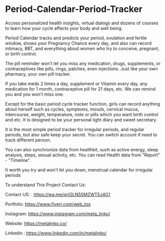 # Period-Calendar-Period-Tracker


Access personalized health insights, virtual dialogs and dozens of courses to learn how your cycle affects your body and well being.


Period Calendar tracks and predicts your period, ovulation and fertile window, shows your Pregnancy Chance every day, and also can record intimacy, BBT, and everything about women who try to conceive, pregnant, or birth control.


The pill reminder won't let you miss any medication, drugs, supplements, or contraceptives like pills, rings, patches, even injections. Just like your own pharmacy, your own pill tracker.


If you take meds 2 times a day, supplement or Vitamin every day, any medication for 1 month, contraceptive pill for 21 days, etc. We can remind you and you won't miss one.


Except for the basic period cycle tracker function, girls can record anything about herself such as cycles, symptoms, moods, cervical mucus, intercourse, weight, temperature, note or pills which you want birth control and etc. It is designed to be your personal light diary and sweet secretary.


It is the most simple period tracker for irregular periods, and regular periods, but also safe keep your secret. You can switch account if need to track different person.


You can also synchronize data from healthkit, such as active energy, sleep analysis, steps, sexual activity, etc. You can read Health data from "Report" - "Timeline".


It worth you try and won't let you down, menstrual calendar for irregular periods


To understand This Project Contact Us:

Contact US: . https://wa.me/qr/GLN5SMZWT5J4G1

Portfolio: https://www.fiverr.com/web_tos

Instagram: https://www.instagram.com/meta_linko/

Website: https://metalinko.co/

Linkedin : https://www.linkedin.com/in/metalinko/
